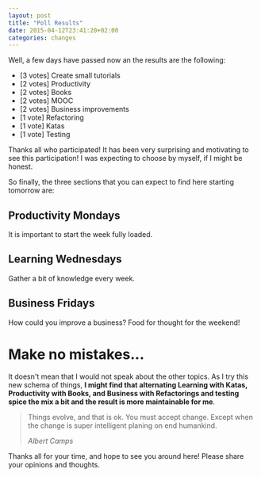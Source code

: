 ```yaml
---
layout: post
title: "Poll Results"
date: 2015-04-12T23:41:20+02:00
categories: changes
---
```


Well, a few days have passed now an the results are the following:

* [3 votes] Create small tutorials
* [2 votes] Productivity
* [2 votes] Books
* [2 votes] MOOC
* [2 votes] Business improvements
* [1 vote] Refactoring
* [1 vote] Katas
* [1 vote] Testing

Thanks all who participated! It has been very surprising and motivating to see this participation! I was expecting to choose by myself, if I might be honest.

So finally, the three sections that you can expect to find here starting tomorrow are:

## Productivity Mondays

It is important to start the week fully loaded.

## Learning Wednesdays

Gather a bit of knowledge every week.

## Business Fridays

How could you improve a business? Food for thought for the weekend!

# Make no mistakes...

It doesn't mean that I would not speak about the other topics. As I try this new schema of things, **I might find that alternating Learning with Katas, Productivity with Books, and Business with Refactorings and testing spice the mix a bit and the result is more maintainable for me**.

<blockquote><p>Things evolve, and that is ok. You must accept change. Except when the change is super intelligent planing on end humankind.</p><footer><cite>Albert Camps</cite></footer></blockquote>

Thanks all for your time, and hope to see you around here! Please share your opinions and thoughts.

